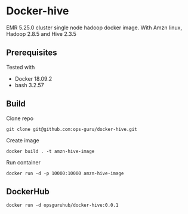 # Docker-hive

EMR 5.25.0 cluster single node hadoop docker image. With Amzn linux, Hadoop 2.8.5 and Hive 2.3.5

## Prerequisites
Tested with

- Docker 18.09.2
- bash 3.2.57

## Build

Clone repo

```
git clone git@github.com:ops-guru/docker-hive.git
```

Create image

```
docker build . -t amzn-hive-image
```

Run container

```
docker run -d -p 10000:10000 amzn-hive-image
```

## DockerHub

```
docker run -d opsguruhub/docker-hive:0.0.1
```